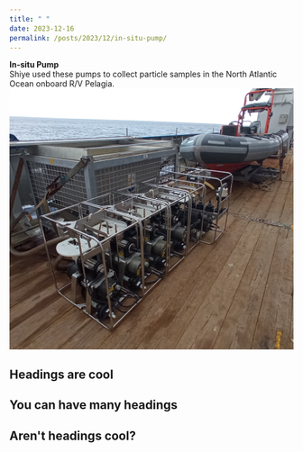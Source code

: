 ```yaml
---
title: " "
date: 2023-12-16
permalink: /posts/2023/12/in-situ-pump/
---
```

**In-situ Pump** <br> Shiye used these pumps to collect particle samples in the North Atlantic Ocean onboard R/V Pelagia. <br/><img src='/images/altantic-in-situ.png'>  

## Headings are cool

## You can have many headings  
## Aren't headings cool?
